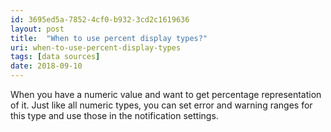 ```yaml
---
id: 3695ed5a-7852-4cf0-b932-3cd2c1619636
layout: post
title:  "When to use percent display types?"
uri: when-to-use-percent-display-types
tags: [data sources]
date: 2018-09-10
---
```


When you have a numeric value and want to get percentage representation of it. Just like all numeric types, you can set error and warning ranges for this type and use those in the <wiki>notification</wiki> settings.

